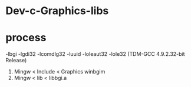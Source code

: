 # Dev-c-Graphics-libs

# process
-lbgi -lgdi32 -lcomdlg32 -luuid -loleaut32 -lole32 
 (TDM-GCC 4.9.2.32-bit Release)

1. Mingw < Include < Graphics winbgim
2. Mingw < lib < libbgi.a
